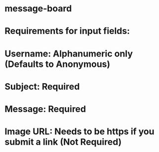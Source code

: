 # message-board
# Requirements for input fields:
# Username: Alphanumeric only (Defaults to Anonymous)
# Subject: Required
# Message: Required
# Image URL: Needs to be https if you submit a link (Not Required)
